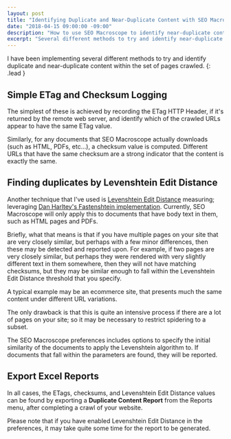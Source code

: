 ```yaml
---
layout: post
title: "Identifying Duplicate and Near-Duplicate Content with SEO Macroscope"
date: "2018-04-15 09:00:00 -09:00"
description: "How to use SEO Macroscope to identify near-duplicate content across your website."
excerpt: "Several different methods to try and identify near-duplicate content within the set of pages crawled."
---
```


I have been implementing several different methods to try and identify duplicate and near-duplicate content within the set of pages crawled.
{: .lead }

## Simple ETag and Checksum Logging

The simplest of these is achieved by recording the ETag HTTP Header, if it's returned by the remote web server, and identify which of the crawled URLs appear to have the same ETag value.

Similarly, for any documents that SEO Macroscope actually downloads (such as HTML, PDFs, etc...), a checksum value is computed. Different URLs that have the same checksum are a strong indicator that the content is exactly the same.

## Finding duplicates by Levenshtein Edit Distance

Another technique that I've used is [Levenshtein Edit Distance](https://en.wikipedia.org/wiki/Levenshtein_distance) measuring; leveraging [Dan Harltey's Fastenshtein implementation](https://github.com/DanHarltey/Fastenshtein). Currently, SEO Macroscope will only apply this to documents that have body text in them, such as HTML pages and PDFs.

Briefly, what that means is that if you have multiple pages on your site that are very closely similar, but perhaps with a few minor differences, then these may be detected and reported upon. For example, if two pages are very closely similar, but perhaps they were rendered with very slightly different text in them somewhere, then they will not have matching checksums, but they may be similar enough to fall within the Levenshtein Edit Distance threshold that you specify.

A typical example may be an ecommerce site, that presents much the same content under different URL variations.

The only drawback is that this is quite an intensive process if there are a lot of pages on your site; so it may be necessary to restrict spidering to a subset.

The SEO Macroscope preferences includes options to specify the initial similarity of the documents to apply the Levenshtein algorithm to. If documents that fall within the parameters are found, they will be reported.

## Export Excel Reports

In all cases, the ETags, checksums, and Levenshtein Edit Distance values can be found by exporting a **Duplicate Content Report** from the Reports menu, after completing a crawl of your website.

Please note that if you have enabled Levenshtein Edit Distance in the preferences, it may take quite some time for the report to be generated.
